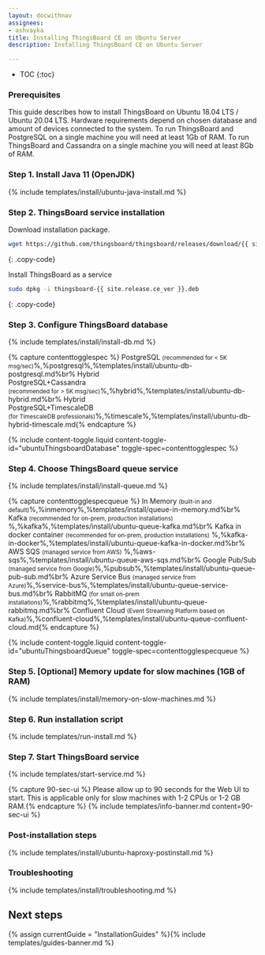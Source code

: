 ```yaml
---
layout: docwithnav
assignees:
- ashvayka
title: Installing ThingsBoard CE on Ubuntu Server
description: Installing ThingsBoard CE on Ubuntu Server

---
```


* TOC
{:toc}

### Prerequisites

This guide describes how to install ThingsBoard on Ubuntu 18.04 LTS / Ubuntu 20.04 LTS.
Hardware requirements depend on chosen database and amount of devices connected to the system. 
To run ThingsBoard and PostgreSQL on a single machine you will need at least 1Gb of RAM.
To run ThingsBoard and Cassandra on a single machine you will need at least 8Gb of RAM.

### Step 1. Install Java 11 (OpenJDK) 

{% include templates/install/ubuntu-java-install.md %}

### Step 2. ThingsBoard service installation

Download installation package.

```bash
wget https://github.com/thingsboard/thingsboard/releases/download/{{ site.release.ce_tag }}/thingsboard-{{ site.release.ce_ver }}.deb
```
{: .copy-code}

Install ThingsBoard as a service

```bash
sudo dpkg -i thingsboard-{{ site.release.ce_ver }}.deb
```
{: .copy-code}

### Step 3. Configure ThingsBoard database

{% include templates/install/install-db.md %}

{% capture contenttogglespec %}
PostgreSQL <small>(recommended for < 5K msg/sec)</small>%,%postgresql%,%templates/install/ubuntu-db-postgresql.md%br%
Hybrid <br>PostgreSQL+Cassandra<br><small>(recommended for > 5K msg/sec)</small>%,%hybrid%,%templates/install/ubuntu-db-hybrid.md%br%
Hybrid <br>PostgreSQL+TimescaleDB<br><small>(for TimescaleDB professionals)</small>%,%timescale%,%templates/install/ubuntu-db-hybrid-timescale.md{% endcapture %}

{% include content-toggle.liquid content-toggle-id="ubuntuThingsboardDatabase" toggle-spec=contenttogglespec %} 

### Step 4. Choose ThingsBoard queue service

{% include templates/install/install-queue.md %}

{% capture contenttogglespecqueue %}
In Memory <small>(built-in and default)</small>%,%inmemory%,%templates/install/queue-in-memory.md%br%
Kafka <small>(recommended for on-prem, production installations)</small> %,%kafka%,%templates/install/ubuntu-queue-kafka.md%br%
Kafka in docker container <small>(recommended for on-prem, production installations)</small> %,%kafka-in-docker%,%templates/install/ubuntu-queue-kafka-in-docker.md%br%
AWS SQS <small>(managed service from AWS)</small> %,%aws-sqs%,%templates/install/ubuntu-queue-aws-sqs.md%br%
Google Pub/Sub <small>(managed service from Google)</small>%,%pubsub%,%templates/install/ubuntu-queue-pub-sub.md%br%
Azure Service Bus <small>(managed service from Azure)</small>%,%service-bus%,%templates/install/ubuntu-queue-service-bus.md%br%
RabbitMQ <small>(for small on-prem installations)</small>%,%rabbitmq%,%templates/install/ubuntu-queue-rabbitmq.md%br%
Confluent Cloud <small>(Event Streaming Platform based on Kafka)</small>%,%confluent-cloud%,%templates/install/ubuntu-queue-confluent-cloud.md{% endcapture %}

{% include content-toggle.liquid content-toggle-id="ubuntuThingsboardQueue" toggle-spec=contenttogglespecqueue %} 

### Step 5. [Optional] Memory update for slow machines (1GB of RAM) 

{% include templates/install/memory-on-slow-machines.md %} 

### Step 6. Run installation script
{% include templates/run-install.md %} 


### Step 7. Start ThingsBoard service

{% include templates/start-service.md %}

{% capture 90-sec-ui %}
Please allow up to 90 seconds for the Web UI to start. This is applicable only for slow machines with 1-2 CPUs or 1-2 GB RAM.{% endcapture %}
{% include templates/info-banner.md content=90-sec-ui %}

### Post-installation steps

{% include templates/install/ubuntu-haproxy-postinstall.md %}

### Troubleshooting

{% include templates/install/troubleshooting.md %}

## Next steps

{% assign currentGuide = "InstallationGuides" %}{% include templates/guides-banner.md %}
